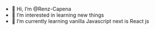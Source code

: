 - 👋 Hi, I’m @Renz-Capena
- 👀 I’m interested in learning new things
- 🌱 I’m currently learning vanilla Javascript next is React js

<!---
Renz-Capena/Renz-Capena is a ✨ special ✨ repository because its `README.md` (this file) appears on your GitHub profile.
You can click the Preview link to take a look at your changes.
--->
